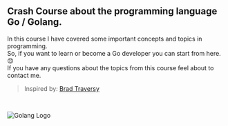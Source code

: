## Crash Course about the programming language Go / Golang.
In this course I have covered some important concepts and topics in programming. </br>
So, if you want to learn or become a Go developer you can start from here. 😊 </br>
If you have any questions about the topics from this course feel about to contact me. </br>

> Inspired by: [Brad Traversy](https://github.com/bradtraversy)
</br>

![Golang Logo](https://golang.org/lib/godoc/images/go-logo-blue.svg "Golang Logo")
